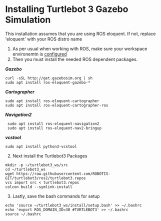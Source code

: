 # Installing Turtlebot 3 Gazebo Simulation
This installation assumes that you are using ROS eloquent. If not, replace 'eloquent' with your ROS distro name<br>
1. As per usual when working with ROS, make sure your workspace environemtn is [configured](ROSConfiguration.md)<br>
2. Then you must install the needed ROS dependent packages.<br>

***Gazebo***
```
curl -sSL http://get.gazebosim.org | sh
sudo apt install ros-eloquent-gazebo-*
```
***Cartographer***
```
sudo apt install ros-eloquent-cartographer
sudo apt install ros-eloquent-cartographer-ros
```
***Navigation2***
```
 sudo apt install ros-eloquent-navigation2
 sudo apt install ros-eloquent-nav2-bringup
 ```
 ***vcstool***
 ```
 sudo apt install python3-vcstool
 ```
 2. Next install the Turtlebot3 Packages
 ```
 mkdir -p ~/turtlebot3_ws/src
 cd ~/turtlebot3_ws
 wget https://raw.githubusercontent.com/ROBOTIS-GIT/turtlebot3/ros2/turtlebot3.repos
 vcs import src < turtlebot3.repos
 colcon build --symlink-install
 ```
 3. Lastly, save the bash commands for setup
 ```
 echo 'source ~/turtlebot3_ws/install/setup.bash' >> ~/.bashrc
 echo 'export ROS_DOMAIN_ID=30 #TURTLEBOT3' >> ~/.bashrc
 source ~/.bashrc
 ```
 
